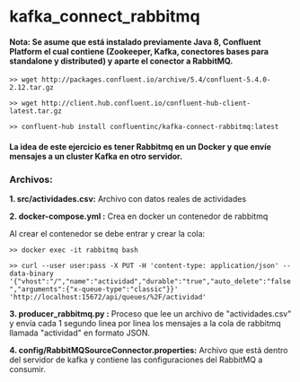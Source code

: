 # kafka_connect_rabbitmq

#### Nota: Se asume que está instalado previamente Java 8, Confluent Platform el cual contiene (Zookeeper, Kafka, conectores bases para standalone y distributed) y aparte el conector a RabbitMQ. 

```>> wget http://packages.confluent.io/archive/5.4/confluent-5.4.0-2.12.tar.gz```

```>> wget http://client.hub.confluent.io/confluent-hub-client-latest.tar.gz```

```>> confluent-hub install confluentinc/kafka-connect-rabbitmq:latest```

#### La idea de este ejercicio es tener Rabbitmq en un Docker y que envíe mensajes a un cluster Kafka en otro servidor.


### Archivos:

**1. src/actividades.csv:** Archivo con datos reales de actividades


**2. docker-compose.yml :** Crea en docker un contenedor de rabbitmq

Al crear el contenedor se debe entrar y crear la cola:

```>> docker exec -it rabbitmq bash```

```>> curl --user user:pass -X PUT -H 'content-type: application/json' --data-binary '{"vhost":"/","name":"actividad","durable":"true","auto_delete":"false","arguments":{"x-queue-type":"classic"}}' 'http://localhost:15672/api/queues/%2F/actividad'```


**3. producer_rabbitmq.py :** Proceso que lee un archivo de "actividades.csv" y envía cada 1 segundo linea por linea los mensajes a la cola de rabbitmq llamada "actividad" en formato JSON.

**4. config/RabbitMQSourceConnector.properties:**  Archivo que está dentro del servidor de kafka y contiene las configuraciones del RabbitMQ a consumir. 


